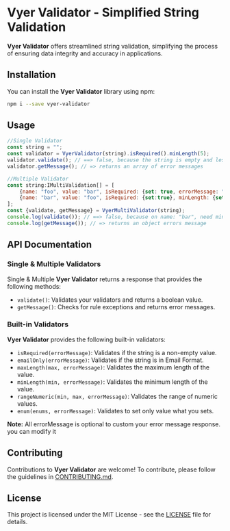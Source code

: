 # Vyer Validator - Simplified String Validation

**Vyer Validator** offers streamlined string validation, simplifying the process of ensuring data integrity and accuracy in applications.

## Installation

You can install the **Vyer Validator** library using npm:

```bash
npm i --save vyer-validator
```

## Usage

```javascript
//Single Validator
const string = "";
const validator = VyerValidator(string).isRequired().minLength(5);
validator.validate(); // ==> false, because the string is empty and less than 5 characters
validator.getMessage(); // => returns an array of error messages

//Multiple Validator
const string:IMultiValidation[] = [
    {name: "foo", value: "bar", isRequired: {set: true, errorMessage: ""}, ...}
    {name: "bar", value: "foo", isRequired: {set:true}, minLength: {set: 4, errorMessage: ""}, ...}
];
const {validate, getMessage} = VyerMultiValidator(string);
console.log(validate()); // ==> false, because on name: "bar", need min 4 character value
console.log(getMessage()); // => returns an object errors message
```

## API Documentation

### Single & Multiple Validators

Single & Multiple **Vyer Validator** returns a response that provides the following methods:

- `validate()`: Validates your validators and returns a boolean value.
- `getMessage()`: Checks for rule exceptions and returns error messages.

### Built-in Validators

**Vyer Validator** provides the following built-in validators:

- `isRequired(errorMessage)`: Validates if the string is a non-empty value.
- `emailOnly(errorMessage)`: Validates if the string is in Email Format.
- `maxLength(max, errorMessage)`: Validates the maximum length of the value.
- `minLength(min, errorMessage)`: Validates the minimum length of the value.
- `rangeNumeric(min, max, errorMessage)`: Validates the range of numeric values.
- `enum(enums, errorMessage)`: Validates to set only value what you sets.

**Note:** All errorMessage is optional to custom your error message response. you can modify it

## Contributing

Contributions to **Vyer Validator** are welcome! To contribute, please follow the guidelines in [CONTRIBUTING.md](CONTRIBUTING.md).

## License

This project is licensed under the MIT License - see the [LICENSE](LICENSE) file for details.
